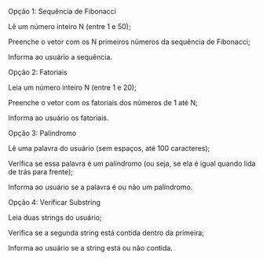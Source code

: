 Opção 1: Sequência de Fibonacci 













Lê um número inteiro N (entre 1 e 50);

Preenche o vetor com os N primeiros números da sequência de Fibonacci;

Informa ao usuário a sequência.



Opção 2: Fatoriais 

Leia um número inteiro N (entre 1 e 20);

Preenche o vetor com os fatoriais dos números de 1 até N;

Informa ao usuário os fatoriais.





Opção 3: Palíndromo

Lê uma palavra do usuário (sem espaços, até 100 caracteres);

Verifica se essa palavra é um palíndromo (ou seja, se ela é igual quando lida de trás para frente);

Informa ao usuário se a palavra é ou não um palíndromo.




Opção 4: Verificar Substring

Leia duas strings do usuário;

Verifica se a segunda string está contida dentro da primeira;

Informa ao usuário se a string está ou não contida.


